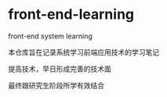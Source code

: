 # front-end-learning

front-end system learning

本仓库旨在记录系统学习前端应用技术的学习笔记

提高技术，早日形成完善的技术面

最终跟研究生阶段所学有效结合
